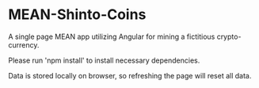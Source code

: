 # MEAN-Shinto-Coins
A single page MEAN app utilizing Angular for mining a fictitious crypto-currency.

Please run 'npm install' to install necessary dependencies.

Data is stored locally on browser, so refreshing the page will reset all data.
